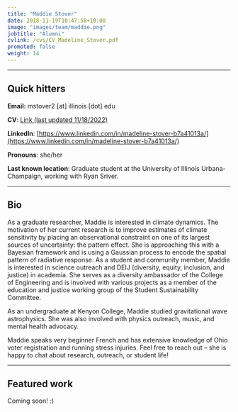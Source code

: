 ```yaml
---
title: "Maddie Stover"
date: 2018-11-19T10:47:58+10:00
image: "images/team/maddie.png"
jobtitle: "Alumni"
cvlink: /cvs/CV_Madeline_Stover.pdf
promoted: false
weight: 14
---
```


---
## Quick hitters

**Email:** mstover2 [at] illinois [dot] edu 

**CV**: [Link (last updated 11/18/2022)](/cvs/CV_Madeline_Stover.pdf)

**LinkedIn**: [https://www.linkedin.com/in/madeline-stover-b7a41013a/](https://www.linkedin.com/in/madeline-stover-b7a41013a/)

**Pronouns**: she/her

**Last known location**: Graduate student at the University of Illinois Urbana-Champaign, working with Ryan Sriver.

---
## Bio
As a graduate researcher, Maddie is interested in climate dynamics. The motivation of her current research is to improve estimates of climate sensitivity by placing an observational constraint on one of its largest sources of uncertainty: the pattern effect. She is approaching this with a Bayesian framework and is using a Gaussian process to encode the spatial pattern of radiative response. As a student and community member, Maddie is interested in science outreach and DEIJ (diversity, equity, inclusion, and justice) in academia. She serves as a diversity ambassador of the College of Engineering and is involved with various projects as a member of the education and justice working group of the Student Sustainability Committee.

As an undergraduate at Kenyon College, Maddie studied gravitational wave astrophysics. She was also involved with physics outreach, music, and mental health advocacy.

Maddie speaks very beginner French and has extensive knowledge of Ohio voter registration and running stress injuries. Feel free to reach out – she is happy to chat about research, outreach, or student life!


---
## Featured work
Coming soon! :)
